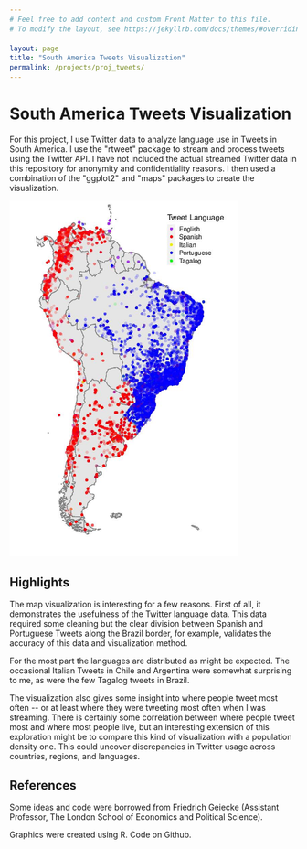```yaml
---
# Feel free to add content and custom Front Matter to this file.
# To modify the layout, see https://jekyllrb.com/docs/themes/#overriding-theme-defaults

layout: page
title: "South America Tweets Visualization"
permalink: /projects/proj_tweets/
---
```



# South America Tweets Visualization

For this project, I use Twitter data to analyze language use in Tweets in South America. I use the "rtweet" package to stream and process tweets using the Twitter API. I have not included the actual streamed Twitter data in this repository for anonymity and confidentiality reasons. I then used a combination of the "ggplot2" and "maps" packages to create the visualization.

<img src="/proj_tweets/tweets_map.jpeg" width="400"/>

## Highlights

The map visualization is interesting for a few reasons. First of all, it demonstrates the usefulness of the Twitter language data. This data required some cleaning but the clear division between Spanish and Portuguese Tweets along the Brazil border, for example, validates the accuracy of this data and visualization method.

For the most part the languages are distributed as might be expected. The occasional Italian Tweets in Chile and Argentina were somewhat surprising to me, as were the few Tagalog tweets in Brazil.

The visualization also gives some insight into where people tweet most often -- or at least where they were tweeting most often when I was streaming. There is certainly some correlation between where people tweet most and where most people live, but an interesting extension of this exploration might be to compare this kind of visualization with a population density one. This could uncover discrepancies in Twitter usage across countries, regions, and languages.

## References

Some ideas and code were borrowed from Friedrich Geiecke (Assistant Professor, The London School of Economics and Political Science).

Graphics were created using R. Code on Github.